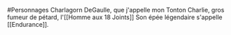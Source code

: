
#Personnages
Charlagorn DeGaulle, que j'appelle mon Tonton Charlie, gros fumeur de pétard, l'[[Homme aux 18 Joints]]
Son épée légendaire s'appelle [[Endurance]].
